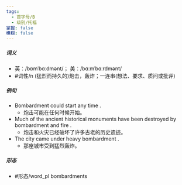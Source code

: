 ```yaml
---
tags:
  - 首字母/B
  - 级别/托福
掌握: false
模糊: false
---
```

##### 词义
- 英：/bɒmˈbɑːdmənt/； 美：/bɑːmˈbɑːrdmənt/
- #词性/n  (猛烈而持久的)炮击，轰炸；一连串(想法、要求、质问或批评)
##### 例句
- Bombardment could start any time .
	- 炮击可能在任何时候开始。
- Much of the ancient historical monuments have been destroyed by bombardment and fire .
	- 炮击和火灾已经破坏了许多古老的历史遗迹。
- The city came under heavy bombardment .
	- 那座城市受到猛烈轰炸。
##### 形态
- #形态/word_pl bombardments
